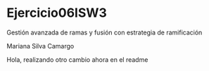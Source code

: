 # Ejercicio06ISW3
 Gestión avanzada de ramas y fusión con estrategia de ramificación

 Mariana Silva Camargo

Hola, realizando otro cambio ahora en el readme